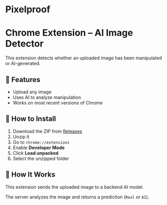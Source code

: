 # Pixelproof

# Chrome Extension – AI Image Detector

This extension detects whether an uploaded image has been manipulated or AI-generated.

## 🧪 Features
- Upload any image
- Uses AI to analyze manipulation
- Works on most recent versions of Chrome

## 🚀 How to Install

1. Download the ZIP from [Releases](https://github.com/LeenSharab/Pixelproof)
2. Unzip it
3. Go to `chrome://extensions`
4. Enable **Developer Mode**
5. Click **Load unpacked**
6. Select the unzipped folder

## 🧠 How It Works

This extension sends the uploaded image to a backend AI model.

The server analyzes the image and returns a prediction (`Real` or `AI`).
